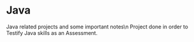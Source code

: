 # Java
Java related projects and some important notes\n
Project done in order to Testify Java skills as an Assessment.
